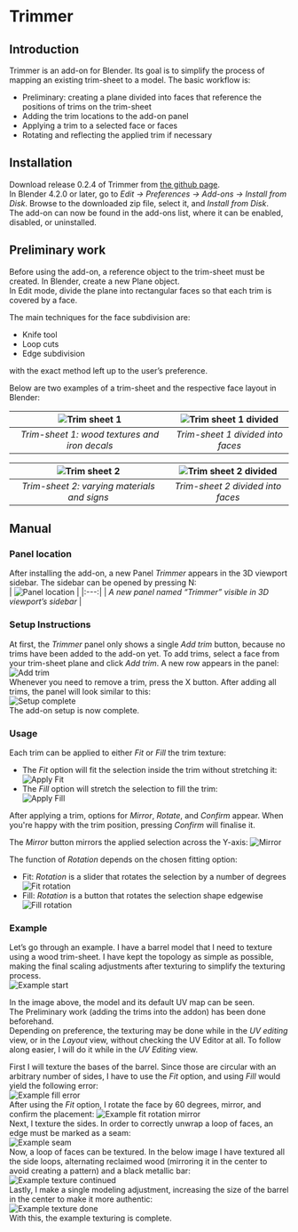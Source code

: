 # Trimmer

## Introduction

Trimmer is an add-on for Blender. Its goal is to simplify the process of mapping an existing trim-sheet to a model. The basic workflow is: 

* Preliminary: creating a plane divided into faces that reference the positions of trims on the trim-sheet  
* Adding the trim locations to the add-on panel  
* Applying a trim to a selected face or faces  
* Rotating and reflecting the applied trim if necessary

## Installation

Download release 0.2.4 of Trimmer from [the github page](https://github.com/LaXHeXLuX/Trimmer/releases).  
In Blender 4.2.0 or later, go to *Edit → Preferences → Add-ons → Install from Disk*. Browse to the downloaded zip file, select it, and *Install from Disk*.  
The add-on can now be found in the add-ons list, where it can be enabled, disabled, or uninstalled.

## Preliminary work

Before using the add-on, a reference object to the trim-sheet must be created. In Blender, create a new Plane object.  
In Edit mode, divide the plane into rectangular faces so that each trim is covered by a face.  

The main techniques for the face subdivision are:

* Knife tool  
* Loop cuts  
* Edge subdivision

with the exact method left up to the user’s preference.  

Below are two examples of a trim-sheet and the respective face layout in Blender:

| ![Trim sheet 1](/pictures/preliminary/trimsheet1.png) | ![Trim sheet 1 divided](/pictures/preliminary/trimsheet1_divided.png) |
|:---:|:---:|
| *Trim-sheet 1: wood textures and iron decals* | *Trim-sheet 1 divided into faces* |

| ![Trim sheet 2](/pictures/preliminary/trimsheet2.png) | ![Trim sheet 2 divided](/pictures/preliminary/trimsheet2_divided.png) |
|:---:|:---:|
| *Trim-sheet 2: varying materials and signs* | *Trim-sheet 2 divided into faces* |

## Manual

### Panel location

After installing the add-on, a new Panel *Trimmer* appears in the 3D viewport sidebar. The sidebar can be opened by pressing N:  
| ![Panel location](/pictures/manual_usage/panel_location.png) |
|:---:|
| *A new panel named “Trimmer” visible in 3D viewport’s sidebar* |

### Setup Instructions

At first, the *Trimmer* panel only shows a single *Add trim* button, because no trims have been added to the add-on yet. To add trims, select a face from your trim-sheet plane and click *Add trim*. A new row appears in the panel:  
![Add trim](/pictures/manual_usage/add_trim.gif)  
Whenever you need to remove a trim, press the X button. After adding all trims, the panel will look similar to this:  
![Setup complete](/pictures/manual_usage/setup_complete.png)  
The add-on setup is now complete.

### Usage

Each trim can be applied to either *Fit* or *Fill* the trim texture:

* The *Fit* option will fit the selection inside the trim without stretching it:  
![Apply Fit](/pictures/manual_usage/apply_fit.gif)  
* The *Fill* option will stretch the selection to fill the trim:  
![Apply Fill](/pictures/manual_usage/apply_fill.gif)  

After applying a trim, options for *Mirror*, *Rotate*, and *Confirm* appear. When you're happy with the trim position, pressing *Confirm* will finalise it.

The *Mirror* button mirrors the applied selection across the Y-axis:
![Mirror](/pictures/manual_usage/mirror.gif)

The function of *Rotation* depends on the chosen fitting option: 

* Fit: *Rotation* is a slider that rotates the selection by a number of degrees
![Fit rotation](/pictures/manual_usage/rotate_fit.gif)
* Fill: *Rotation* is a button that rotates the selection shape edgewise
![Fill rotation](/pictures/manual_usage/rotate_fill.gif)

### Example

Let’s go through an example. I have a barrel model that I need to texture using a wood trim-sheet. I have kept the topology as simple as possible, making the final scaling adjustments after texturing to simplify the texturing process.   
![Example start](/pictures/example/example_start.png)

In the image above, the model and its default UV map can be seen.   
The Preliminary work (adding the trims into the addon) has been done beforehand.  
Depending on preference, the texturing may be done while in the *UV editing* view, or in the *Layout* view, without checking the UV Editor at all. To follow along easier, I will do it while in the *UV Editing* view.

First I will texture the bases of the barrel. Since those are circular with an arbitrary number of sides, I have to use the *Fit* option, and using *Fill* would yield the following error:  
![Example fill error](/pictures/example/example_fill_error.png)  
After using the *Fit* option, I rotate the face by 60 degrees, mirror, and confirm the placement:
![Example fit rotation mirror](/pictures/example/example_fit_rotate_mirror.gif)  
Next, I texture the sides. In order to correctly unwrap a loop of faces, an edge must be marked as a seam:   
![Example seam](/pictures/example/example_seam.png)  
Now, a loop of faces can be textured. In the below image I have textured all the side loops, alternating reclaimed wood (mirroring it in the center to avoid creating a pattern) and a black metallic bar:  
![Example texture continued](/pictures/example/example_texture_continued.png)  
Lastly, I make a single modeling adjustment, increasing the size of the barrel in the center to make it more authentic:  
![Example texture done](/pictures/example/example_texture_done.png)  
With this, the example texturing is complete.